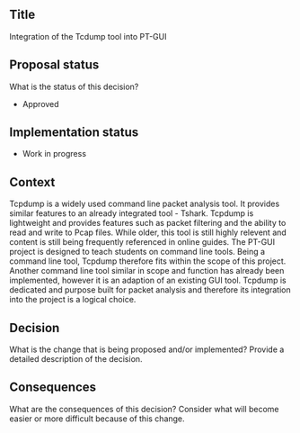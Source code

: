 ## Title

Integration of the Tcdump tool into PT-GUI

## Proposal status

What is the status of this decision?

-   Approved

## Implementation status

-   Work in progress

## Context

Tcpdump is a widely used command line packet analysis tool. It provides similar features to an already integrated tool - Tshark.
Tcpdump is lightweight and provides features such as packet filtering and the ability to read and write to Pcap files.
While older, this tool is still highly relevent and content is still being frequently referenced in online guides.
The PT-GUI project is designed to teach students on command line tools. Being a command line tool, Tcpdump therefore fits
within the scope of this project. Another command line tool similar in scope and function has already been implemented,
however it is an adaption of an existing GUI tool. Tcpdump is dedicated and purpose built for packet analysis and therefore
its integration into the project is a logical choice.

## Decision

What is the change that is being proposed and/or implemented? Provide a detailed description of the decision.

## Consequences

What are the consequences of this decision? Consider what will become easier or more difficult because of this change.
